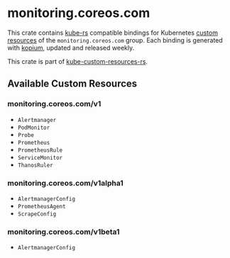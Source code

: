 <!--
SPDX-FileCopyrightText: The kube-custom-resources-rs Authors
SPDX-License-Identifier: 0BSD
 -->

# monitoring.coreos.com

This crate contains [kube-rs](https://kube.rs/) compatible bindings for Kubernetes [custom resources](https://kubernetes.io/docs/tasks/extend-kubernetes/custom-resources/custom-resource-definitions/) of the `monitoring.coreos.com` group. Each binding is generated with [kopium](https://github.com/kube-rs/kopium), updated and released weekly.

This crate is part of [kube-custom-resources-rs](https://github.com/metio/kube-custom-resources-rs).

## Available Custom Resources

### monitoring.coreos.com/v1
- `Alertmanager`
- `PodMonitor`
- `Probe`
- `Prometheus`
- `PrometheusRule`
- `ServiceMonitor`
- `ThanosRuler`
### monitoring.coreos.com/v1alpha1
- `AlertmanagerConfig`
- `PrometheusAgent`
- `ScrapeConfig`
### monitoring.coreos.com/v1beta1
- `AlertmanagerConfig`
